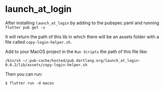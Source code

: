 # launch_at_login

After installing `launch_at_login` by adding to the pubspec.yaml and running `flutter pub get -v`

It will return the path of this lib in which there will be an assets folder with a file called `copy-login-helper.sh`.

Add to your MacOS project in the `Run Scripts` the path of this file like:
```
/bin/sh ~/.pub-cache/hosted/pub.dartlang.org/launch_at_login-0.0.2/lib/assets/copy-login-helper.sh
```
Then you can run:
```
$ flutter run -d macos
```
